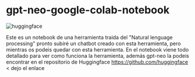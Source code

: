 # gpt-neo-google-colab-notebook 

 ![huggingface](https://user-images.githubusercontent.com/65091869/123540241-57728800-d73e-11eb-88b1-de27e7bec878.png)

Este es un notebook de una herramienta traida del "Natural lenguage processing" pronto subiré un chatbot creado con esta herramienta, pero mientras os podeis quedar con esta herramienta. En el notebook viene todo detallado para ver como funciona la herramienta, además gpt-neo la podeis encontrar en el repositorio de Huggingface https://github.com/huggingface < dejo el enlace
